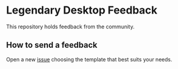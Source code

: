 # Legendary Desktop Feedback
This repository holds feedback from the community.

## How to send a feedback
Open a new [issue](https://github.com/Vanilla-OS/legendary-desktop-feedback/issues/new/choose) choosing the template that best suits your needs.
